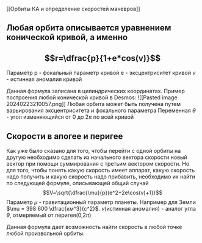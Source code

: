 [[Орбиты КА и определение скоростей маневров]]
## Любая орбита описывается уравнением конической кривой, а именно
## $$r=\dfrac{p}{1+e*cos(v)}$$
Параметр p - фокальный параметр кривой
		 e - эксцентриситет кривой
		 $v$ - истинная аномалия кривой
		 
Данная формула записана в цилиндрических координатах. Пример построения любой конической кривой в Desmos:
![[Pasted image 20240223210057.png]]
Любая орбита может быть получена путем варьирования эксцентриситета и фокального параметра
Переменная $\theta$ - угол изменяющийся от 0 до $2\pi$ по всей кривой

## Скорости в апогее и перигее

Как уже было сказано для того, чтобы перейти с одной орбиты на другую необходимо сделать из начального вектора скорости новый вектор при помощи суммирования с третьим вектором скорости. Но для того, чтобы понять какую скорость имеет аппарат, какую скорость надо получить и какую скорость надо прибавить, необходимо их найти по следующей формуле, описывающей общий случай
$$V=\sqrt{\dfrac{\mu}{p}(e^2+2e\cos(v)+1)}$$
Параметр $\mu$ - гравитационный параметр планеты. Например для Земли $\mu = 398 600 \dfrac{км^3}{с^2}$.
$v$(истинная аномалия) - аналог угла $\theta$, отмеряемый от перигея(0,$2\pi$)

Данная формула дает возможность найти скорость в любой точке любой произвольной орбиты.



 







